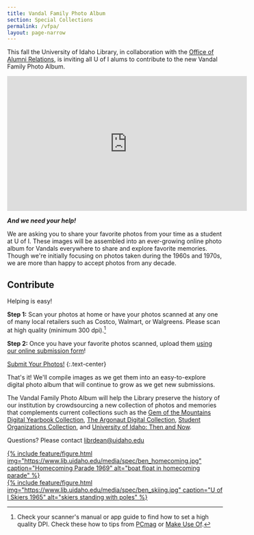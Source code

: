 ```yaml
---
title: Vandal Family Photo Album
section: Special Collections
permalink: /vfpa/
layout: page-narrow
---
```


This fall the University of Idaho Library, in collaboration with the [Office of Alumni Relations](https://www.uidaho.edu/alumni), is inviting all U of I alums to contribute to the new Vandal Family Photo Album.

<div class="ratio ratio-16x9 mb-4">
  <iframe  width="560" height="315" src="https://www.youtube-nocookie.com/embed/V2qcxreZ84E?rel=0&modestbranding=1" frameborder="0" allow="accelerometer; autoplay; clipboard-write; encrypted-media; gyroscope; picture-in-picture" allowfullscreen></iframe>
</div>

__*And we need your help!*__

We are asking you to share your favorite photos from your time as a student at U of I. 
These images will be assembled into an ever-growing online photo album for Vandals everywhere to share and explore favorite memories. 
Though we're initially focusing on photos taken during the 1960s and 1970s, we are more than happy to accept photos from any decade.

## Contribute

Helping is easy!

<div class="border rounded p-3 m-3" markdown="1">

**Step 1:** Scan your photos at home or have your photos scanned at any one of many local retailers such as Costco, Walmart, or Walgreens. Please scan at high quality (minimum 300 dpi).[^1]

**Step 2:** Once you have your favorite photos scanned, upload them [using our online submission form](https://uidaho.co1.qualtrics.com/jfe/form/SV_6g6KAE6dc7GxkuF)!

<a class="btn btn-lg btn-outline-pride-gold" href="https://uidaho.co1.qualtrics.com/jfe/form/SV_6g6KAE6dc7GxkuF">Submit Your Photos!</a>
{:.text-center}

[^1]: Check your scanner's manual or app guide to find how to set a high quality DPI. Check these how to tips from [PCmag](https://www.pcmag.com/news/get-organized-how-to-scan-your-old-photos) or [Make Use Of](https://www.makeuseof.com/tag/best-ways-scan-old-photos/).

</div>

That's it! 
We'll compile images as we get them into an easy-to-explore digital photo album that will continue to grow as we get new submissions.

The Vandal Family Photo Album will help the Library preserve the history of our institution by crowdsourcing a new collection of photos and memories that complements current collections such as the [Gem of the Mountains Digital Yearbook Collection](https://www.lib.uidaho.edu/digital/gem/), [The Argonaut Digital Collection](https://www.lib.uidaho.edu/digital/argonaut/), [Student Organizations Collection](https://www.lib.uidaho.edu/digital/pg2/), and [University of Idaho: Then and Now](https://www.lib.uidaho.edu/digital/campushistory/).

Questions? Please contact <librdean@uidaho.edu>

<div class="row">
  <div class="col">
    <a href='https://www.lib.uidaho.edu/digital/pg2/items/pg2456.html'>{% include feature/figure.html img="https://www.lib.uidaho.edu/media/spec/ben_homecoming.jpg" caption="Homecoming Parade 1969" alt="boat float in homecoming parade" %}</a>
  </div>
  <div class="col">
    <a href='https://www.lib.uidaho.edu/digital/pg2/items/pg21506.html'>{% include feature/figure.html img="https://www.lib.uidaho.edu/media/spec/ben_skiing.jpg" caption="U of I Skiers 1965" alt="skiers standing with poles" %}</a>
  </div>
</div>
